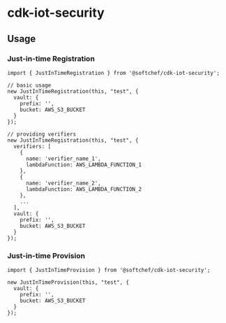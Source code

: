 # cdk-iot-security

## Usage

### Just-in-time Registration

    import { JustInTimeRegistration } from '@softchef/cdk-iot-security';

    // basic usage
    new JustInTimeRegistration(this, "test", {
      vault: {
        prefix: '',
        bucket: AWS_S3_BUCKET
      }
    });

    // providing verifiers
    new JustInTimeRegistration(this, "test", {
      verifiers: [
        {
          name: 'verifier_name_1',
          lambdaFunction: AWS_LAMBDA_FUNCTION_1
        },
        {
          name: 'verifier_name_2',
          lambdaFunction: AWS_LAMBDA_FUNCTION_2
        },
        ...
      ],
      vault: {
        prefix: '',
        bucket: AWS_S3_BUCKET
      }
    });

### Just-in-time Provision

    import { JustInTimeProvision } from '@softchef/cdk-iot-security';

    new JustInTimeProvision(this, "test", {
      vault: {
        prefix: '',
        bucket: AWS_S3_BUCKET
      }
    });